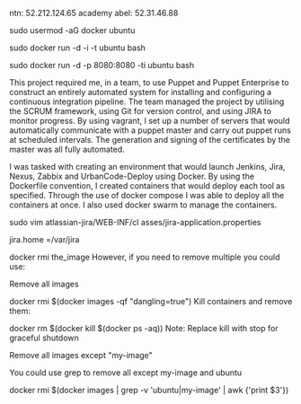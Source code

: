 ntn: 52.212.124.65
academy
abel: 52.31.46.88

sudo usermod -aG docker ubuntu

sudo docker run -d -i -t ubuntu bash

sudo docker run -d -p 8080:8080 -ti  ubuntu bash


This project required me, in a team, to use Puppet and Puppet Enterprise to construct an entirely automated system for installing and configuring a continuous integration pipeline. The team managed the project by utilising the SCRUM framework, using Git for version control, and using JIRA to monitor progress. By using vagrant, I set up a number of servers that would automatically communicate with a puppet master and carry out puppet runs at scheduled intervals. The generation and signing of the certificates by the master was all fully automated. 

I was tasked with creating an environment that would launch Jenkins, Jira, Nexus, Zabbix and UrbanCode-Deploy using Docker. By using the Dockerfile convention, I created containers that would deploy each tool as specified. Through the use of docker compose I was able to deploy all the containers at once. I also used docker swarm to manage the containers. 

sudo vim atlassian-jira/WEB-INF/cl   asses/jira-application.properties

jira.home =/var/jira 

docker rmi the_image
However, if you need to remove multiple you could use:

Remove all images

  docker rmi $(docker images -qf "dangling=true")
Kill containers and remove them:

  docker rm $(docker kill $(docker ps -aq))
Note: Replace kill with stop for graceful shutdown

Remove all images except "my-image"

You could use grep to remove all except my-image and ubuntu

  docker rmi $(docker images | grep -v 'ubuntu\|my-image' | awk {'print $3'})
